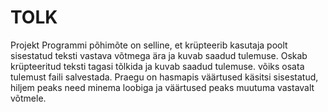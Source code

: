 # TOLK
Projekt
Programmi põhimõte on selline, et krüpteerib kasutaja poolt sisestatud teksti vastava võtmega ära ja kuvab saadud tulemuse.
Oskab krüpteeritud teksti tagasi tõlkida ja kuvab saadud tulemuse.
võiks osata tulemust faili salvestada.
Praegu on hasmapis väärtused käsitsi sisestatud, hiljem peaks need minema loobiga ja väärtused peaks muutuma vastavalt võtmele.
